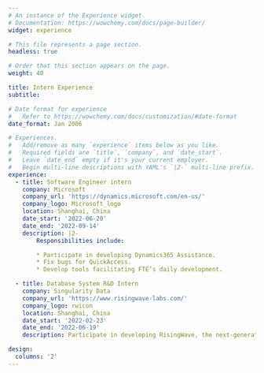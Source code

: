 ```yaml
---
# An instance of the Experience widget.
# Documentation: https://wowchemy.com/docs/page-builder/
widget: experience

# This file represents a page section.
headless: true

# Order that this section appears on the page.
weight: 40

title: Intern Experience
subtitle:

# Date format for experience
#   Refer to https://wowchemy.com/docs/customization/#date-format
date_format: Jan 2006

# Experiences.
#   Add/remove as many `experience` items below as you like.
#   Required fields are `title`, `company`, and `date_start`.
#   Leave `date_end` empty if it's your current employer.
#   Begin multi-line descriptions with YAML's `|2-` multi-line prefix.
experience:
  - title: Software Engineer intern
    company: Microsoft
    company_url: 'https://dynamics.microsoft.com/en-us/'
    company_logo: Microsoft_logo
    location: Shanghai, China
    date_start: '2022-06-20'
    date_end: '2022-09-14'
    description: |2-
        Responsibilities include:

        * Participate in developing Dynamics365 Assistance.
        * Fix bugs for QuickAccess.
        * Develop tools facilitating FTE’s daily development.

  - title: Database System R&D Intern
    company: Singularity Data
    company_url: 'https://www.risingwave-labs.com/'
    company_logo: rwicon
    location: Shanghai, China
    date_start: '2022-02-23'
    date_end: '2022-06-19'
    description: Participate in developing RisingWave, the next-generation cloud native streaming database.

design:
  columns: '2'
---
```

